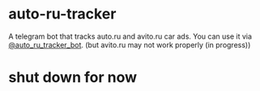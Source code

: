 # auto-ru-tracker
A telegram bot that tracks auto.ru and avito.ru car ads. You can use it via [@auto_ru_tracker_bot](https://t.me/auto_ru_tracker_bot). (but avito.ru may not work properly (in progress))

# shut down for now

